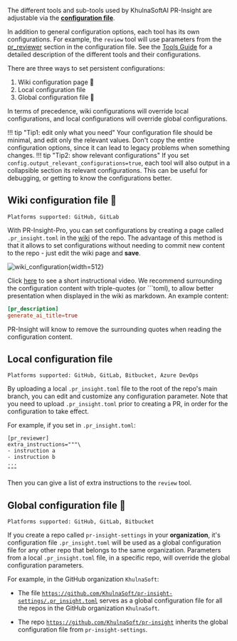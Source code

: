 The different tools and sub-tools used by KhulnaSoftAI PR-Insight are adjustable via the **[configuration file](https://github.com/KhulnaSoft/pr-insight/blob/main/pr_insight/settings/configuration.toml)**.

In addition to general configuration options, each tool has its own configurations. For example, the `review` tool will use parameters from the [pr_reviewer](https://github.com/KhulnaSoft/pr-insight/blob/main/pr_insight/settings/configuration.toml#L16) section in the configuration file.
See the [Tools Guide](https://khulnasoft.github.io/Docs-PR-Insight/tools/) for a detailed description of the different tools and their configurations.

There are three ways to set persistent configurations:

1. Wiki configuration page 💎
2. Local configuration file
3. Global configuration file 💎

In terms of precedence, wiki configurations will override local configurations, and local configurations will override global configurations.

!!! tip "Tip1: edit only what you need"
    Your configuration file should be minimal, and edit only the relevant values. Don't copy the entire configuration options, since it can lead to legacy problems when something changes.
!!! tip "Tip2: show relevant configurations"
    If you set `config.output_relevant_configurations=true`, each tool will also output in a collapsible section its relevant configurations. This can be useful for debugging, or getting to know the configurations better.

## Wiki configuration file 💎

`Platforms supported: GitHub, GitLab`

With PR-Insight-Pro, you can set configurations by creating a page called `.pr_insight.toml` in the [wiki](https://github.com/KhulnaSoft/pr-insight/wiki/pr_insight.toml) of the repo. 
The advantage of this method is that it allows to set configurations without needing to commit new content to the repo - just edit the wiki page and **save**.


![wiki_configuration](https://khulnasoft.com/images/pr_insight/wiki_configuration.png){width=512}

Click [here](https://khulnasoft.com/images/pr_insight/wiki_configuration_pr_insight.mp4) to see a short instructional video. We recommend surrounding the configuration content with triple-quotes (or \`\`\`toml), to allow better presentation when displayed in the wiki as markdown.
An example content:

```toml
[pr_description]
generate_ai_title=true
```

PR-Insight will know to remove the surrounding quotes when reading the configuration content.

## Local configuration file

`Platforms supported: GitHub, GitLab, Bitbucket, Azure DevOps`


By uploading a local `.pr_insight.toml` file to the root of the repo's main branch, you can edit and customize any configuration parameter. Note that you need to upload `.pr_insight.toml` prior to creating a PR, in order for the configuration to take effect.

For example, if you set in `.pr_insight.toml`:

```
[pr_reviewer]
extra_instructions="""\
- instruction a
- instruction b
...
"""
```

Then you can give a list of extra instructions to the `review` tool.


## Global configuration file 💎

`Platforms supported: GitHub, GitLab, Bitbucket`

If you create a repo called `pr-insight-settings` in your **organization**, it's configuration file `.pr_insight.toml` will be used as a global configuration file for any other repo that belongs to the same organization.
Parameters from a local `.pr_insight.toml` file, in a specific repo, will override the global configuration parameters.

For example, in the GitHub organization `KhulnaSoft`:

- The file [`https://github.com/KhulnaSoft/pr-insight-settings/.pr_insight.toml`](https://github.com/KhulnaSoft/pr-insight-settings/blob/main/.pr_insight.toml)  serves as a global configuration file for all the repos in the GitHub organization `KhulnaSoft`.

- The repo [`https://github.com/KhulnaSoft/pr-insight`](https://github.com/KhulnaSoft/pr-insight/blob/main/.pr_insight.toml) inherits the global configuration file from `pr-insight-settings`.
